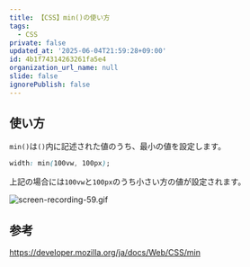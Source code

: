 ```yaml
---
title: 【CSS】min()の使い方
tags:
  - CSS
private: false
updated_at: '2025-06-04T21:59:28+09:00'
id: 4b1f74314263261fa5e4
organization_url_name: null
slide: false
ignorePublish: false
---
```


## 使い方

`min()`は`()`内に記述された値のうち、最小の値を設定します。

```css
width: min(100vw, 100px);
```

上記の場合には`100vw`と`100px`のうち小さい方の値が設定されます。

![screen-recording-59.gif](https://qiita-image-store.s3.ap-northeast-1.amazonaws.com/0/2342443/c30e1116-ed53-4725-b26c-25d5c7cfce44.gif)

## 参考

https://developer.mozilla.org/ja/docs/Web/CSS/min
